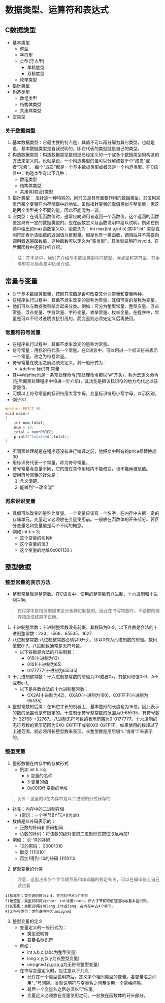 # 数据类型、运算符和表达式
## C数据类型
- 基本类型
    - 整型
    - 字符型
    - 实型(浮点型)
        - 单精度型
        - 双精度型
    - 枚举类型
- 指针类型
- 构造类型
    - 数组类型
    - 结构体类型
    - 共用体类型
- 空类型
### 关于数据类型
1. 基本数据类型：它最主要的特点是，其值不可以再分解为其它类型。也就是说，基本数据类型是自我说明的。即它代表的类型就是自己的类型。
2. 构造数据类型：构造数据类型是根据已经定义的一个或多个数据类型用构造的方法来定义的。也就是说，一个构造类型的值可以分解成若干个“成员”或者“元素”。 每个“成员”都是一个基本数据类型或者又是一个构造类型。在C语言中，构造类型有以下几种：
    - 数组类型
    - 结构体类型
    - 共用体(联合)类型
3. 指针类型： 指针是一种特殊的，同时又是具有重要作用的数据类型，其值用来表示某个变量在内存储器中的地址。虽然指针变量的取值类似与整型量，但这是两个类型完全不同的量，因此不能混为一谈。
4. 空类型：在调用函数值时，通常应向调用者返回一个函数值。这个返回的函数值是具有一定的数据类型的。应在函数定义及函数说明中给以说明，例如在例题中给出的max函数定义中，函数头为：int max(int a,int b);其中"int" 类型说明符即表示该函数的返回值为整型量。但是也有一类函数，调用后并不需要向调用者返回函数值，这种函数可以定义为"空类型"。其类型说明符为void。在后面函数中还要详细介绍。
>注：在本章中，我们先介绍基本数据类型中的整型、浮点型和字符型。其余类型在以后各章中陆续介绍。
## 常量与变量
- 对于基本数据类型量，按照其取值是否可改变又分为常量和变量两种。
- 在程序执行过程中，其值不发生改变的量称为常量，其值可变的量称为变量。
- 他们可以与数据类型结合起来分类。例如：可分为整型常量、整型变量、浮点常量、浮点变量、字符常量、字符变量、枚举常量、枚举变量。在程序中，常量是可以不经过说明直接引用的，而变量则必须先定义后再使用。 
### 常量和符号常量
- 在程序执行过程中，其值不发生改变的量称为常量。
- 符号常量：用标识符代表一个常量。在C语言中，可以用过一个标识符来表示一个常量，称之为符号常量。
- 符号常量在使用之前必须先定义，其一般形式为：
    - #define 标识符 常量
- 其中#define也是一条预处理命令(预处理命令都以“#”开头)，称为宏定义命令(在后面预处理程序中将进一步介绍)，其功能是把该标识符的地方均代之以该常量值。
- 习惯以上符号常量的标识符用大写字母，变量标识符用小写字母，以示区别。
- 例子3.1
```c
#define PRICE 30
void main()
{
    int num,total;
    num = 10;
    total = num*PRICE;
    printf("total=%d",total);
}
```
- 所谓预处理就是在程序还没有进行编译之前，他把文中所有的price都替换成30
- 用标识符代表一个常量，称为符号常量。
- 符号常量与变量不同，它的值在其作用域内不能改变，也不能再被赋值。
- 使用符号常量的好处是：
    1. 含义清楚。
    2. 能做到“一改全改”
### 再来说说变量
- 其值可以改变的量称为变量。一个变量应该有一个名字，在内存中占据一定的存储单元。变量定义必须放在变量使用前。一般放在函数体的开头部分。要区分变量名和变量值是两个不同的概念。
- 例如 int k = 3;
    - 这个变量的名称k
    - 这个变量的值3
    - 这个变量的地址0x001130 \
## 整型数据
### 整型常量的表示方法
- 整型常量就是整常数。在C语言中，使用的整常数有八进制、十六进制和十进制三种。

>在程序中是根据前缀来区分各种进制数的。因此在书写常数时，不要把前缀弄错造成结果不正确。 

1. 十进制整常数：十进制整常数没有前缀。其数码为0-9，以下各数是合法的十进制整常数：233、-568、65535、1627;
2. 八进制整常数:八进制整常数必须以0开头，即以0作为八进制数的前缀。数码值取0-7。八进制数通常是无符号数。
    - 以下各数是合法的八进制数：
        - 015(十进制为13)
        - 0101(十进制为65)
        - 0177777(十进制为65535)
3. 十六进制整常数：十六进制整常数的前缀为0X或者0x。其数码取值0-9，A-F或者a-f。
    - 以下是各数合法的十六进制整常数：
        - OX2A(十进制为42)，OXAO(十进制为160)、OXFFFF(十进制为65535)
4. 整型常数的后缀：在16位字长的机器上，基本整形的长度也为16位，因此表示的数的范围也是有限定的。十进制无符号整常数的范围为0-65535，有符号数为-32768-+32767。八进制无符号数的表示范围为0-0177777。十六进制的无符号数的表示范围为0X0-0XFFFF或者0X0-0xFFFF。如果使用的数超过了上述范围，就必须用长整型数来表示。长整型数是用后缀“L”或者“l”来表示的。

### 整型变量
1. 整形数据在内存中的存放形式
    - 例如 int k =3;
        - k 变量的名称
        - 3 变量的值
        - 0x0010ff 变量的地址
>另外：这里的3在内存中是以二进制的形式保存的
- 补充：内存中的二进制存储
    - (常识：一个字节BYTE=8为bit)
- 数值是以补码表示的：
    - 正数的补码和原码相同
    - 负数的补码：将该数的绝对值的二进制形式按位取反再加1
- 例如： 求-10的补码
    - 10的原码：          00001010
    - 取反                11110101
    - 再加1得到-10的补码   11110110
2. 整型变量的分类
> 注意，这里占多少个字节跟系统和编译器的规定有关，可以在编译器上自己试试看

    1)基本型：类型说明符为int，在内存中占4个字节
    2)短整型：类型说明符为short int或者short。所占字节和取值范围均与基本型相同。
    3)长整型：类型说明符为long int或long，在内存中占4个字节。
    4)无符号类型：类型说明符为unsigned
3. 整型变量的定义
    - 变量定义的一般形式为：
        - 类型说明符
        - 变量名标识符
    - 例如：
        - int a,b,c;(abc为整型变量)
        - long x,y;(x,y为长整型变量)
        - unsigned p,g;(p,g为无符号整型变量)
    - 在书写变量定义时，应注意以下几点：
        - 允许在一个类型说明符后，定义多个相同类型的变量。各变量名之间用“，”号间隔。类型说明符与变量名之间至少用一个空格间隔。
        - 最后一个变量名之后必须以“;”结尾。
        - 变量定义必须放在变量使用之前。一般放在函数体的开头部分。 